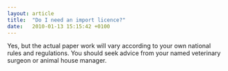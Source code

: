 ```yaml
---
layout: article
title:  "Do I need an import licence?"
date:   2010-01-13 15:15:42 +0100
---
```


Yes, but the actual paper work will vary according to your own national rules and regulations. You should seek advice from your named veterinary surgeon or animal house manager.